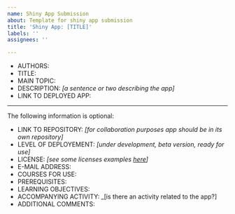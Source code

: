 ```yaml
---
name: Shiny App Submission
about: Template for shiny app submission
title: 'Shiny App: [TITLE]'
labels: ''
assignees: ''

---
```


- AUTHORS:
- TITLE:
- MAIN TOPIC:
- DESCRIPTION: *[a sentence or two describing the app]*
- LINK TO DEPLOYED APP:

---------------------------

The following information is optional:

- LINK TO REPOSITORY: *[for collaboration purposes app should be in its own repository]*
- LEVEL OF DEPLOYEMENT: *[under development, beta version, ready for use]*
- LICENSE: *[see some licenses examples [here](https://creativecommons.org/about/cclicenses/)]*
- E-MAIL ADDRESS:
- COURSES FOR USE:
- PREREQUISITES:
- LEARNING OBJECTIVES: 
- ACCOMPANYING ACTIVITY: _[is there an activity related to the app?]
- ADDITIONAL COMMENTS: 

